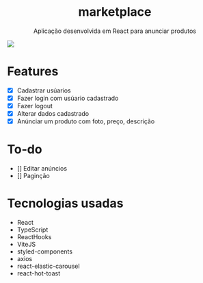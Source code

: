 <h1 align="center" >marketplace</h1>
<p align="center">Aplicação desenvolvida em React para anunciar produtos<p>
<img src="https://github.com/gustta03/marketplace/blob/master/.github/preview.png" />
 
# Features
 - [x] Cadastrar usúarios
 - [X] Fazer login com usúario cadastrado
 - [x] Fazer logout
 - [x] Alterar dados cadastrado
 - [X] Anúnciar um produto com foto, preço, descrição
 # To-do
 - [] Editar anúncios
 - [] Paginção
 # Tecnologias usadas
 - React
 - TypeScript
 - ReactHooks
 - ViteJS
 - styled-components
 - axios
 - react-elastic-carousel
 - react-hot-toast
